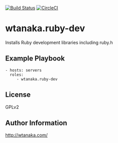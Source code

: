 [![Build Status](https://travis-ci.org/wtanaka/ansible-role-ruby-dev.svg?branch=master)](https://travis-ci.org/wtanaka/ansible-role-ruby-dev)
[![CircleCI](https://circleci.com/gh/wtanaka/ansible-role-ruby-dev.svg?style=svg)](https://circleci.com/gh/wtanaka/ansible-role-ruby-dev)

wtanaka.ruby-dev
==================

Installs Ruby development libraries including ruby.h

Example Playbook
----------------

    - hosts: servers
      roles:
         - wtanaka.ruby-dev

License
-------

GPLv2

Author Information
------------------

http://wtanaka.com/
